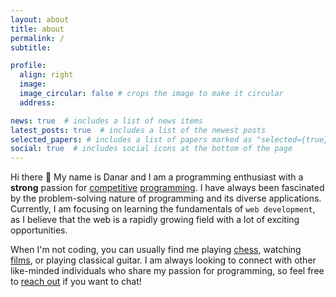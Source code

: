 ```yaml
---
layout: about
title: about
permalink: /
subtitle:

profile:
  align: right
  image: 
  image_circular: false # crops the image to make it circular
  address:

news: true  # includes a list of news items
latest_posts: true  # includes a list of the newest posts
selected_papers: # includes a list of papers marked as "selected={true}"
social: true  # includes social icons at the bottom of the page
---
```


Hi there :wave: My name is Danar and I am a programming enthusiast with a **strong** passion for [competitive](https://codeforces.com/profile/qualia) [programming](https://atcoder.jp/users/qualia). I have always been fascinated by the problem-solving nature of programming and its diverse applications. Currently, I am focusing on learning the fundamentals of `web development`, as I believe that the web is a rapidly growing field with a lot of exciting opportunities.

When I'm not coding, you can usually find me playing [chess](https://www.chess.com/member/dsupathcompression), watching [films](https://boxd.it/clhUG), or playing classical guitar. I am always looking to connect with other like-minded individuals who share my passion for programming, so feel free to [reach out](https://www.instagram.com/dnr_pra/) if you want to chat!